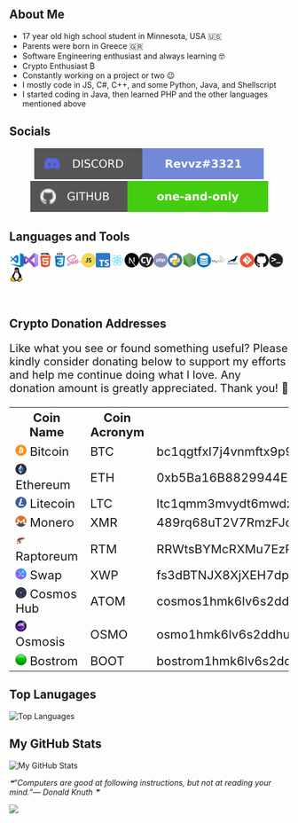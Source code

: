 ## About Me

- 17 year old high school student in Minnesota, USA 🇺🇸
- Parents were born in Greece 🇬🇷
- Software Engineering enthusiast and always learning 🤓
- Crypto Enthusiast ₿
- Constantly working on a project or two 😉
- I mostly code in JS, C#, C++, and some Python, Java, and Shellscript
- I started coding in Java, then learned PHP and the other languages mentioned above

## Socials

<p align="center">
    <a href="https://discord.com/" alt="My Discord">
        <img src="static/images/socials/discord.svg" /></a>
    <a href="https://github.com/one-and-only" alt="My GitHub">
        <img src="static/images/socials/github.svg" /></a>
</p>

## Languages and Tools

<img align="left" alt="Visual Studio Code" width="26px" src="static/images/vscode.webp" />
<img align="left" alt="Visual Studio" width="26px" src="static/images/vs.webp">
<img align="left" alt="HTML5" width="26px" src="static/images/html.webp" />
<img align="left" alt="CSS3" width="26px" src="static/images/css.webp" />
<img align="left" alt="Sass" width="26px" src="static/images/sass.webp" />
<img align="left" alt="JavaScript" width="26px" src="static/images/js.webp" />
<img align="left" alt="TypeScript" width="26px" src="static/images/typescript.webp">
<img align="left" alt="React.JS" width="26px" src="static/images/react.webp" />
<img align="left" alt="Next.JS" width="26px" src="static/images/nextjs.webp" />
<img align="left" alt="Cypress E2E Testing Framework" width="26px" src="static/images/cypress.webp">
<img align="left" alt="PHP" width="26px" src="static/images/php.webp">
<img align="left" alt="Python" width="26px" src="static/images/python.webp">
<img align="left" alt="Node.js" width="26px" src="static/images/nodejs.webp" />
<img align="left" alt="SQL" width="26px" src="static/images/sql.webp" />
<img align="left" alt="MySQL" width="26px" src="static/images/mysql.webp" />
<img align="left" alt="MariaDB" width="26px" src="static/images/mariadb.webp">
<img align="left" alt="Git" width="26px" src="static/images/git.webp" />
<img align="left" alt="GitHub" width="26px" src="static/images/github.webp" />
<img align="left" alt="Terminal" width="26px" src="static/images/terminal.webp" />
<img align="left" alt="Linux" width="26px" src="static/images/tux.webp" />

<br />
<br />
<br />
<br />
<br />

## Crypto Donation Addresses

<p style="font-size: 20px;">Like what you see or found something useful? Please kindly consider donating below to support my efforts and help me continue doing what I love. Any donation amount is greatly appreciated. Thank you! 🤗</p>
<table style="font-size: 22px; width: auto">
    <th>Coin Name</th>
    <th>Coin Acronym</th>
    <th>Donation Address</th>
    <tr>
        <td><img src="static/images/cryptos/btc.webp" width="20px"> Bitcoin</img></td>
        <td>BTC</td>
        <td>bc1qgtfxl7j4vnmftx9p9fzvwttf0lxnf0hxaqtmd6</td>
    </tr>
    <tr>
        <td><img src="static/images/cryptos/eth.webp" width="20px"> Ethereum</img></td>
        <td>ETH</td>
        <td>0xb5Ba16B8829944EB811f6156eFBa5EF015CB4d71</td>
    </tr>
    <tr>
        <td><img src="static/images/cryptos/ltc.webp" width="20px"> Litecoin</img></td>
        <td>LTC</td>
        <td>ltc1qmm3mvydt6mwdzzntkhxa2dqj7ndlwcvutktzyf</td>
    </tr>
    <tr>
        <td><img src="static/images/cryptos/xmr.webp" width="20px"> Monero</img></td>
        <td>XMR</td>
        <td>489rq68uT2V7RmzFJcnaAVY4zvrwpu32ngchXUWDbvsFLv8neifPRt62PiXMrTP4c5CdpRKYFS4ZDU8YKjC7R4LbADb4s9L</td>
    </tr>
    <tr>
        <td><img src="static/images/cryptos/rtm.webp" width="20px"> Raptoreum</img></td>
        <td>RTM</td>
        <td>RRWtsBYMcRXMu7EzP1rDN8UajHQFew2sJ8</td>
    </tr>
    <tr>
        <td><img src="static/images/cryptos/xwp.webp" width="20px"> Swap</img></td>
        <td>XWP</td>
        <td>fs3dBTNJX8XjXEH7dpzgkkZk5w5y2CnpRAF5RxBUFSszjJC7wciAhVhQAGmzPcnchjfzFA4nNWeStBHPCugwckuC13XH2362c<td>
    </tr>
        <tr>
        <td><img src="static/images/cryptos/atom.png" width="20px"> Cosmos Hub</img></td>
        <td>ATOM</td>
        <td>cosmos1hmk6lv6s2ddhul75klwczrhke6retw6lc3qevz</td>
    </tr>
    <tr>
        <td><img src="static/images/cryptos/osmo.png" width="20px"> Osmosis</img></td>
        <td>OSMO</td>
        <td>osmo1hmk6lv6s2ddhul75klwczrhke6retw6ls2nf6s</td>
    </tr>
    <tr>
        <td><img src="static/images/cryptos/boot.png" width="20px"> Bostrom</img></td>
        <td>BOOT</td>
        <td>bostrom1hmk6lv6s2ddhul75klwczrhke6retw6lmz52j9</td>
    </tr>
</table>

## Top Lanugages
![Top Languages](https://github-readme-stats.vercel.app/api/top-langs/?username=one-and-only&hide=css,scss,html,shell,dockerfile&theme=radical)

## My GitHub Stats

![My GitHub Stats](https://github-readme-stats.vercel.app/api?username=one-and-only&show_icons=true&theme=radical)

<!--STARTS_HERE_QUOTE_README-->
<i>❝“Computers are good at following instructions, but not at reading your mind.”— Donald Knuth   ❞</i>
<!--ENDS_HERE_QUOTE_README-->

![](https://komarev.com/ghpvc/?username=one-and-only&style=for-the-badge)
